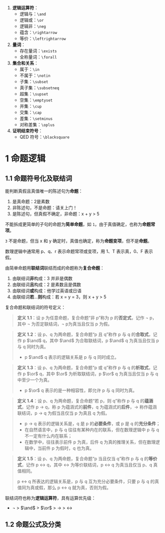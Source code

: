1.  **逻辑运算符**：
    -   逻辑与：`\and`
    -   逻辑或：`\or`
    -   逻辑非：`\neg`
    -   蕴含：`\rightarrow`
    -   等价：`\leftrightarrow`
2.  **量词**：
    -   存在量词：`\exists`
    -   全称量词：`\forall`
3.  **集合和关系**：
    -   属于：`\in`
    -   不属于：`\notin`
    -   子集：`\subset`
    -   真子集：`\subsetneq`
    -   超集：`\supset`
    -   空集：`\emptyset`
    -   并集：`\cup`
    -   交集：`\cap`
    -   差集：`\setminus`
    -   对称差集：`\oplus`
4.  **证明结束符号**：
    -   QED 符号：`\blacksquare`

# 1 命题逻辑

## 1.1 命题符号化及联结词

能判断真假且真值唯一的陈述句为**命题**：

1.  是真命题：2是素数
2.  非陈述句，不是命题：请关上门！
3.  是陈述句，但真假不确定，非命题：x + y > 5

不能拆成更简单的子句的命题为**简单命题**，如 `1`，由于真值确定，也称为**命题常项**。

`3` 不是命题，但当 x 和 y 确定时，真值也确定，称为**命题变项**，但不是**命题**。

数理逻辑中通常用 p、q、r 表示命题常项或变项，用 1、T 表示真，0、F 表示假。

由简单命题用**联结词**联结而成的命题称为**复合命题**：

1.  由联结词**非**构成：3 并非是偶数
2.  由联结词**且**构成：2 是素数且是偶数
3.  由联结词**或**构成：他学过英语或日语
4.  由联结词**若**...**则**构成：若 x = y = 3，则 x + y > 5

复合命题和联结词的符号定义：

>   **定义 1.1**：设 p 为任意命题，复合命题“非 p”称为 p 的**否定式**，记作 $\neg$ p，其中 $\neg$ 为否定联结词，$\neg$​ p为真当且仅当 p 为假。

>   **定义 1.2**：设 p、q 为两命题，复合命题“p 且 q”称作 p 与 q 的**合取式**，记作 p $\and$ q，其中 $\and$ 为合取联结词，p $\and$​​​ q 为真当且仅当 p 与 q 同时为真。
>
>   -   p $\and$ q 表示的逻辑关系是 p 与 q 同时成立。

>   **定义 1.3**：设 p、q 为两命题，复合命题“p 或 q”称作 p 与 q 的**析取式**，记作 p $\or$ q，其中 $\or$ 为析取联结词，p $\or$​​​ q 为真当且仅当 p 与 q 中至少一个为真。
>
>   -   p $\or$ q 表示的是一种相容性，即允许 p 与 q 同时为真。

>   **定义 1.4**：设 p、q 为两命题，复合命题“若 p，则 q”称作 p 与 q 的**蕴涵式**，记作 p $\rightarrow$ q，称 p 为蕴涵式的**前件**，q 为蕴涵式的**后件**，$\rightarrow$ 称作蕴涵联结词，p $\rightarrow$ q 为假当且仅当 p 为真且 q 为假。
>
>   -   p $\rightarrow$​ q 表示的逻辑关系是，q 是 p 的**必要条件**，或 p 是 q 的**充分条件**；
>   -   在自然语言中，p 与 q 往往有某种内在的联系，但在数理逻辑中 p 与 q 不一定有什么内在联系；
>   -   在数学中，往往表示前件 p 为真，后件 q 为真的推理关系，但在数理逻辑中，当前件 p 为假时，q 也为真。

>   **定义 1.5**：设 p、q 为两命题，复合命题“p 当且仅当 q”称作 p 与 q 的**等价式**，记作 p $\leftrightarrow$ q，其中 $\leftrightarrow$ 为等价联结词，p $\leftrightarrow$ q 为真当且仅当 p、q 真值相同。
>
>   p $\leftrightarrow$ q 所表达的逻辑关系是，p 与 q 互为充分必要条件，只要 p 与 q 的真值同为真或假，那么 p $\leftrightarrow$ q 就为真，否则为假。

联结词符也称为**逻辑运算符**，具有运算优先级：

-   $\neg$ > $\and$ > $\or$ > $\rightarrow$ > $\leftrightarrow$

## 1.2 命题公式及分类
